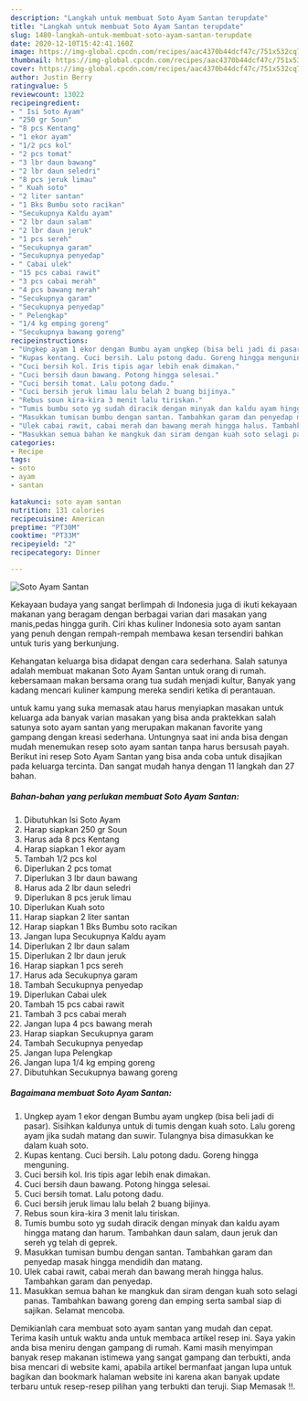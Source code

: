 ```yaml
---
description: "Langkah untuk membuat Soto Ayam Santan terupdate"
title: "Langkah untuk membuat Soto Ayam Santan terupdate"
slug: 1480-langkah-untuk-membuat-soto-ayam-santan-terupdate
date: 2020-12-10T15:42:41.160Z
image: https://img-global.cpcdn.com/recipes/aac4370b44dcf47c/751x532cq70/soto-ayam-santan-foto-resep-utama.jpg
thumbnail: https://img-global.cpcdn.com/recipes/aac4370b44dcf47c/751x532cq70/soto-ayam-santan-foto-resep-utama.jpg
cover: https://img-global.cpcdn.com/recipes/aac4370b44dcf47c/751x532cq70/soto-ayam-santan-foto-resep-utama.jpg
author: Justin Berry
ratingvalue: 5
reviewcount: 13022
recipeingredient:
- " Isi Soto Ayam"
- "250 gr Soun"
- "8 pcs Kentang"
- "1 ekor ayam"
- "1/2 pcs kol"
- "2 pcs tomat"
- "3 lbr daun bawang"
- "2 lbr daun seledri"
- "8 pcs jeruk limau"
- " Kuah soto"
- "2 liter santan"
- "1 Bks Bumbu soto racikan"
- "Secukupnya Kaldu ayam"
- "2 lbr daun salam"
- "2 lbr daun jeruk"
- "1 pcs sereh"
- "Secukupnya garam"
- "Secukupnya penyedap"
- " Cabai ulek"
- "15 pcs cabai rawit"
- "3 pcs cabai merah"
- "4 pcs bawang merah"
- "Secukupnya garam"
- "Secukupnya penyedap"
- " Pelengkap"
- "1/4 kg emping goreng"
- "Secukupnya bawang goreng"
recipeinstructions:
- "Ungkep ayam 1 ekor dengan Bumbu ayam ungkep (bisa beli jadi di pasar). Sisihkan kaldunya untuk di tumis dengan kuah soto. Lalu goreng ayam jika sudah matang dan suwir. Tulangnya bisa dimasukkan ke dalam kuah soto."
- "Kupas kentang. Cuci bersih. Lalu potong dadu. Goreng hingga menguning."
- "Cuci bersih kol. Iris tipis agar lebih enak dimakan."
- "Cuci bersih daun bawang. Potong hingga selesai."
- "Cuci bersih tomat. Lalu potong dadu."
- "Cuci bersih jeruk limau lalu belah 2 buang bijinya."
- "Rebus soun kira-kira 3 menit lalu tiriskan."
- "Tumis bumbu soto yg sudah diracik dengan minyak dan kaldu ayam hingga matang dan harum. Tambahkan daun salam, daun jeruk dan sereh yg telah di geprek."
- "Masukkan tumisan bumbu dengan santan. Tambahkan garam dan penyedap masak hingga mendidih dan matang."
- "Ulek cabai rawit, cabai merah dan bawang merah hingga halus. Tambahkan garam dan penyedap."
- "Masukkan semua bahan ke mangkuk dan siram dengan kuah soto selagi panas. Tambahkan bawang goreng dan emping serta sambal siap di sajikan. Selamat mencoba."
categories:
- Recipe
tags:
- soto
- ayam
- santan

katakunci: soto ayam santan 
nutrition: 131 calories
recipecuisine: American
preptime: "PT30M"
cooktime: "PT33M"
recipeyield: "2"
recipecategory: Dinner

---
```



![Soto Ayam Santan](https://img-global.cpcdn.com/recipes/aac4370b44dcf47c/751x532cq70/soto-ayam-santan-foto-resep-utama.jpg)

Kekayaan budaya yang sangat berlimpah di Indonesia juga di ikuti kekayaan makanan yang beragam dengan berbagai varian dari masakan yang manis,pedas hingga gurih. Ciri khas kuliner Indonesia soto ayam santan yang penuh dengan rempah-rempah membawa kesan tersendiri bahkan untuk turis yang berkunjung.




Kehangatan keluarga bisa didapat dengan cara sederhana. Salah satunya adalah membuat makanan Soto Ayam Santan untuk orang di rumah. kebersamaan makan bersama orang tua sudah menjadi kultur, Banyak yang kadang mencari kuliner kampung mereka sendiri ketika di perantauan.

untuk kamu yang suka memasak atau harus menyiapkan masakan untuk keluarga ada banyak varian masakan yang bisa anda praktekkan salah satunya soto ayam santan yang merupakan makanan favorite yang gampang dengan kreasi sederhana. Untungnya saat ini anda bisa dengan mudah menemukan resep soto ayam santan tanpa harus bersusah payah.
Berikut ini resep Soto Ayam Santan yang bisa anda coba untuk disajikan pada keluarga tercinta. Dan sangat mudah hanya dengan 11 langkah dan 27 bahan.


<!--inarticleads1-->

##### Bahan-bahan yang perlukan membuat Soto Ayam Santan:

1. Dibutuhkan  Isi Soto Ayam
1. Harap siapkan 250 gr Soun
1. Harus ada 8 pcs Kentang
1. Harap siapkan 1 ekor ayam
1. Tambah 1/2 pcs kol
1. Diperlukan 2 pcs tomat
1. Diperlukan 3 lbr daun bawang
1. Harus ada 2 lbr daun seledri
1. Diperlukan 8 pcs jeruk limau
1. Diperlukan  Kuah soto
1. Harap siapkan 2 liter santan
1. Harap siapkan 1 Bks Bumbu soto racikan
1. Jangan lupa Secukupnya Kaldu ayam
1. Diperlukan 2 lbr daun salam
1. Diperlukan 2 lbr daun jeruk
1. Harap siapkan 1 pcs sereh
1. Harus ada Secukupnya garam
1. Tambah Secukupnya penyedap
1. Diperlukan  Cabai ulek
1. Tambah 15 pcs cabai rawit
1. Tambah 3 pcs cabai merah
1. Jangan lupa 4 pcs bawang merah
1. Harap siapkan Secukupnya garam
1. Tambah Secukupnya penyedap
1. Jangan lupa  Pelengkap
1. Jangan lupa 1/4 kg emping goreng
1. Dibutuhkan Secukupnya bawang goreng




<!--inarticleads2-->

##### Bagaimana membuat  Soto Ayam Santan:

1. Ungkep ayam 1 ekor dengan Bumbu ayam ungkep (bisa beli jadi di pasar). Sisihkan kaldunya untuk di tumis dengan kuah soto. Lalu goreng ayam jika sudah matang dan suwir. Tulangnya bisa dimasukkan ke dalam kuah soto.
1. Kupas kentang. Cuci bersih. Lalu potong dadu. Goreng hingga menguning.
1. Cuci bersih kol. Iris tipis agar lebih enak dimakan.
1. Cuci bersih daun bawang. Potong hingga selesai.
1. Cuci bersih tomat. Lalu potong dadu.
1. Cuci bersih jeruk limau lalu belah 2 buang bijinya.
1. Rebus soun kira-kira 3 menit lalu tiriskan.
1. Tumis bumbu soto yg sudah diracik dengan minyak dan kaldu ayam hingga matang dan harum. Tambahkan daun salam, daun jeruk dan sereh yg telah di geprek.
1. Masukkan tumisan bumbu dengan santan. Tambahkan garam dan penyedap masak hingga mendidih dan matang.
1. Ulek cabai rawit, cabai merah dan bawang merah hingga halus. Tambahkan garam dan penyedap.
1. Masukkan semua bahan ke mangkuk dan siram dengan kuah soto selagi panas. Tambahkan bawang goreng dan emping serta sambal siap di sajikan. Selamat mencoba.




Demikianlah cara membuat soto ayam santan yang mudah dan cepat. Terima kasih untuk waktu anda untuk membaca artikel resep ini. Saya yakin anda bisa meniru dengan gampang di rumah. Kami masih menyimpan banyak resep makanan istimewa yang sangat gampang dan terbukti, anda bisa mencari di website kami, apabila artikel bermanfaat jangan lupa untuk bagikan dan bookmark halaman website ini karena akan banyak update terbaru untuk resep-resep pilihan yang terbukti dan teruji. Siap Memasak !!. 
